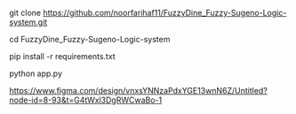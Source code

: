 git clone https://github.com/noorfarihaf11/FuzzyDine_Fuzzy-Sugeno-Logic-system.git

cd FuzzyDine_Fuzzy-Sugeno-Logic-system

pip install -r requirements.txt

python app.py

https://www.figma.com/design/vnxsYNNzaPdxYGE13wnN6Z/Untitled?node-id=8-93&t=G4tWxl3DgRWCwaBo-1
